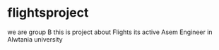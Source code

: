 # flightsproject
we are group B this is project about Flights its active Asem Engineer  in Alwtania university
